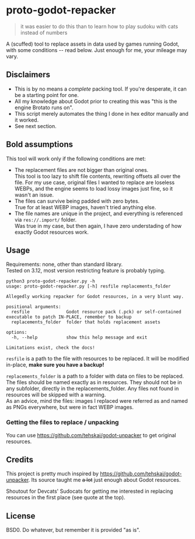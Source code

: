 # proto-godot-repacker
>it was easier to do this than to learn how to play sudoku with cats instead of numbers

A (scuffed) tool to replace assets in data used by games running Godot, with some conditions -- read below. Just enough for me, your mileage may vary.

## Disclaimers
- This is by no means a _complete_ packing tool. If you're desperate, it can be a starting point for one.
- All my knowledge about Godot prior to creating this was "this is the engine Brotato runs on".
- This script merely automates the thing I done in hex editor manually and it worked.
- See next section.

## Bold assumptions
This tool will work only if the following conditions are met:
- The replacement files are not bigger than original ones.  
This tool is too lazy to shift file contents, rewriting offsets all over the file. For my use case, original files I wanted to replace are loseless WEBPs, and the engine seems to load lossy images just fine, so it wasn't an issue.
- The files can survive being padded with zero bytes.  
True for at least WEBP images, haven't tried anything else.
- The file names are unique in the project, and everything is referenced via `res://.import/` folder.  
Was true in my case, but then again, I have zero understading of how exactly Godot resources work.

## Usage

Requirements: none, other than standard library.  
Tested on 3.12, most version restricting feature is probably typing.

```
python3 proto-godot-repacker.py -h
usage: proto-godot-repacker.py [-h] resfile replacements_folder

Allegedly working repacker for Godot resources, in a very blunt way.

positional arguments:
  resfile              Godot resource pack (.pck) or self-contained executable to patch IN-PLACE, remember to backup
  replacements_folder  folder that holds replacement assets

options:
  -h, --help           show this help message and exit

Limitations exist, check the docs!
```
`resfile` is a path to the file with resources to be replaced. It will be modified in-place, **make sure you have a backup!**

`replacements_folder` is a path to a folder with data on files to be replaced. The files should be named exactly as in resources. They should not be in any subfolder, directly in the replacements_folder. Any files not found in resources will be skipped with a warning.  
As an advice, mind the files: images I replaced were referred as and named as PNGs everywhere, but were in fact WEBP images.

### Getting the files to replace / unpacking
You can use https://github.com/tehskai/godot-unpacker to get original resources.

## Credits
This project is pretty much inspired by https://github.com/tehskai/godot-unpacker. Its source taught me ~~a lot~~ just enough about Godot resources.

Shoutout for Devcats' Sudocats for getting me interested in replacing resources in the first place (see quote at the top).

## License
BSD0. Do whatever, but remember it is provided "as is".
